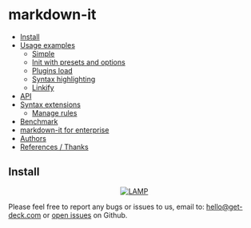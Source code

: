 # markdown-it <!-- omit in toc -->

- [Install](#install)
- [Usage examples](#usage-examples)
  - [Simple](#simple)
  - [Init with presets and options](#init-with-presets-and-options)
  - [Plugins load](#plugins-load)
  - [Syntax highlighting](#syntax-highlighting)
  - [Linkify](#linkify)
- [API](#api)
- [Syntax extensions](#syntax-extensions)
  - [Manage rules](#manage-rules)
- [Benchmark](#benchmark)
- [markdown-it for enterprise](#markdown-it-for-enterprise)
- [Authors](#authors)
- [References / Thanks](#references--thanks)

## Install


<div align="center">
    <a href="https://lamp.sh/" target="_blank">
        <img alt="LAMP" src="https://get-deck.com/wp-content/uploads/2021/02/lamp.png">
    </a>
</div>


Please feel free to report any bugs or issues to us, email to: hello@get-deck.com or [open issues](https://github.com/deck-app/lamp-stack/issues) on Github.
